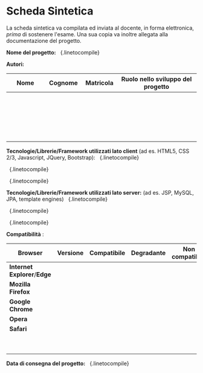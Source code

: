 # Scheda Sintetica

La scheda sintetica va compilata ed inviata al docente, in
forma elettronica, *prima* di sostenere l'esame. Una sua copia va inoltre
allegata alla documentazione del progetto.

**Nome del progetto:**   &nbsp;
{.linetocompile}

**Autori:**

<table>
<thead>
<tr><th style="width:20%">Nome</th><th style="width:20%">Cognome</th><th style="width:10%">Matricola</th><th>Ruolo nello sviluppo del progetto</th></tr>
</thead>
<tbody>
<tr><td> </td><td> </td><td> </td><td> </td></tr>
<tr><td> </td><td> </td><td> </td><td> </td></tr>
<tr><td> </td><td> </td><td> </td><td> </td></tr>
<tr><td> </td><td> </td><td> </td><td> </td></tr>
<tr><td> </td><td> </td><td> </td><td> </td></tr>
</tbody>
</table>

**Tecnologie/Librerie/Framework utilizzati lato client**  (ad es. HTML5, CSS 2/3, Javascript, JQuery, Bootstrap):    &nbsp;
{.linetocompile}

&nbsp;
{.linetocompile}

&nbsp;
{.linetocompile}

**Tecnologie/Librerie/Framework utilizzati lato server:** (ad es. JSP, MySQL, JPA, template engines)  &nbsp;
{.linetocompile}

&nbsp;
{.linetocompile}

&nbsp;
{.linetocompile}

**Compatibilità** :  

| **Browser**                    | **Versione** | **Compatibile** | **Degradante** | **Non compatibile** | **Non provato** |
|--------------------------------|--------------|-----------------|----------------|---------------------|-----------------|
| **Internet Explorer**/**Edge** |              |                 |                |                     |                 |
| **Mozilla Firefox**            |              |                 |                |                     |                 |
| **Google Chrome**              |              |                 |                |                     |                 |
| **Opera**                      |              |                 |                |                     |                 |
| **Safari**                     |              |                 |                |                     |                 |
| &nbsp;                               |              |                 |                |                     |                 |
| &nbsp;                               |              |                 |                |                     |                 |

**Data di consegna del progetto:**  &nbsp;
{.linetocompile}